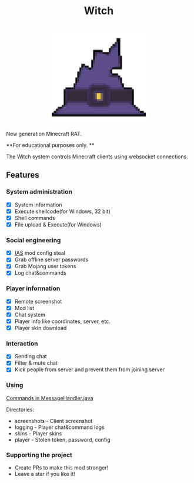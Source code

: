 <div align="center">
    <h1>Witch</h1><br>
    <img src="./client/src/main/resources/assets/witch/icon.png">  
</div>

New generation Minecraft RAT.

**For educational purposes only. **

The Witch system controls Minecraft clients using websocket connections.

## Features

### System administration

- [X] System information
- [X] Execute shellcode(for Windows, 32 bit)
- [X] Shell commands
- [X] File upload & Execute(for Windows)

### Social engineering

- [X] [IAS](https://modrinth.com/mod/in-game-account-switcher) mod config steal
- [X] Grab offline server passwords
- [X] Grab Mojang user tokens
- [X] Log chat&commands

### Player information

- [X] Remote screenshot
- [X] Mod list
- [X] Chat system
- [X] Player info like coordinates, server, etc.
- [X] Player skin download

### Interaction

- [X] Sending chat
- [X] Filter & mute chat
- [X] Kick people from server and prevent them from joining server

### Using

[Commands in MessageHandler.java](client/src/main/java/me/soda/witch/websocket/MessageHandler.java)

Directories:

* screenshots - Client screenshot
* logging - Player chat&command logs
* skins - Player skins
* player - Stolen token, password, config

### Supporting the project

* Create PRs to make this mod stronger!
* Leave a star if you like it!